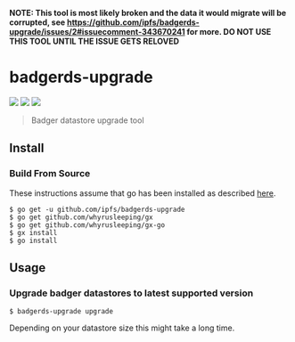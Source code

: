 **NOTE: This tool is most likely broken and the data it would migrate will be corrupted, see https://github.com/ipfs/badgerds-upgrade/issues/2#issuecomment-343670241 for more. DO NOT USE THIS TOOL UNTIL THE ISSUE GETS RELOVED**

badgerds-upgrade
================

[![](https://img.shields.io/badge/made%20by-Protocol%20Labs-blue.svg?style=flat-square)](http://ipn.io)
[![](https://img.shields.io/badge/project-IPFS-blue.svg?style=flat-square)](http://ipfs.io/)
[![](https://img.shields.io/badge/freenode-%23ipfs-blue.svg?style=flat-square)](http://webchat.freenode.net/?channels=%23ipfs)

> Badger datastore upgrade tool

## Install

### Build From Source

These instructions assume that go has been installed as described [here](https://github.com/ipfs/go-ipfs#install-go).

```
$ go get -u github.com/ipfs/badgerds-upgrade
$ go get github.com/whyrusleeping/gx
$ go get github.com/whyrusleeping/gx-go
$ gx install
$ go install
```

## Usage

### Upgrade badger datastores to latest supported version
```
$ badgerds-upgrade upgrade
```

Depending on your datastore size this might take a long time.
